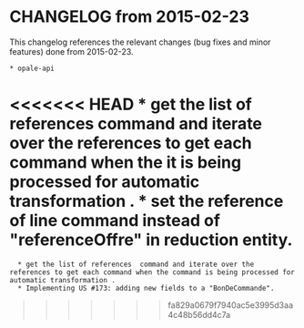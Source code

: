 CHANGELOG from 2015-02-23
===================

This changelog references the relevant changes (bug fixes and minor features) done
from 2015-02-23.

    * opale-api
<<<<<<< HEAD
      * get the list of references  command and iterate over the references to get each command when the it is being processed for automatic transformation .
	  * set the reference of line command instead of "referenceOffre" in reduction entity.
=======
      * get the list of references  command and iterate over the references to get each command when the command is being processed for automatic transformation .
      * Implementing US #173: adding new fields to a "BonDeCommande".
>>>>>>> fa829a0679f7940ac5e3995d3aa4c48b56dd4c7a
